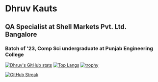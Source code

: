 # Dhruv Kauts
## QA Specialist at Shell Markets Pvt. Ltd. Bangalore
### Batch of '23, Comp Sci undergraduate at Punjab Engineering College 

[![Dhruv's GitHub stats](https://github-readme-stats.vercel.app/api?username=DhruvKauts2&theme=dark&show_icons=true)](https://github.com/anuraghazra/github-readme-stats) [![Top Langs](https://github-readme-stats.vercel.app/api/top-langs/?username=DhruvKauts2&layout=compact&theme=dark&show_icons=true&langs_count=8)](https://github.com/anuraghazra/github-readme-stats)
[![trophy](https://github-profile-trophy.vercel.app/?username=DhruvKauts2&theme=gruvbox)](https://github.com/DhruvKauts2/github-profile-trophy)

[![GitHub Streak](https://streak-stats.demolab.com/?user=DhruvKauts2&theme=dark)](https://git.io/streak-stats)
<!--
**DhruvKauts2/DhruvKauts2** is a ✨ _special_ ✨ repository because its `README.md` (this file) appears on your GitHub profile.

Here are some ideas to get you started:

- 🔭 I’m currently working on ...
- 🌱 I’m currently learning ...
- 👯 I’m looking to collaborate on ...
- 🤔 I’m looking for help with ...
- 💬 Ask me about ...
- 📫 How to reach me: ...
- 😄 Pronouns: ...
- ⚡ Fun fact: ...
-->

